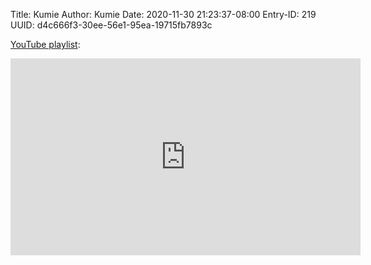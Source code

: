Title: Kumie
Author: Kumie
Date: 2020-11-30 21:23:37-08:00
Entry-ID: 219
UUID: d4c666f3-30ee-56e1-95ea-19715fb7893c

[YouTube playlist](https://www.youtube.com/playlist?list=PLUNi3Jvpote_b0P80LyJv6IyYVEWUFz70):

<iframe width="560" height="315" src="https://www.youtube.com/embed/videoseries?list=PLUNi3Jvpote_b0P80LyJv6IyYVEWUFz70" frameborder="0" allow="accelerometer; autoplay; clipboard-write; encrypted-media; gyroscope; picture-in-picture" allowfullscreen></iframe>

